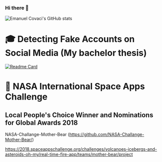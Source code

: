 ### Hi there 👋

<!--
**emanuelcovaci/emanuelcovaci** is a ✨ _special_ ✨ repository because its `README.md` (this file) appears on your GitHub profile.

Here are some ideas to get you started:

- 🔭 I’m currently working on ...
- 🌱 I’m currently learning ...
- 👯 I’m looking to collaborate on ...
- 🤔 I’m looking for help with ...
- 💬 Ask me about ...
- 📫 How to reach me: ...
- 😄 Pronouns: ...
- ⚡ Fun fact: ...

<!--
Q: How come your activity is so low on github? 

A: Lately I work with more closed-source software.

Got more questions?

Please email me!
-->

<!-- ![Top Langs](https://github-readme-stats.vercel.app/api/top-langs/?username=emanuelcovaci&theme=buefy&count_private=true&layout=compact)
 ![](https://visitor-badge.laobi.icu/badge?page_id=emanuelcovaci)
-->

![Emanuel Covaci's GitHub stats](https://github-readme-stats.vercel.app/api?username=emanuelcovaci&&theme=buefy&count_private=true)
# :mortar_board:  Detecting Fake Accounts on Social Media  (My bachelor thesis)

[![Readme Card](https://github-readme-stats.vercel.app/api/pin/?username=emanuelcovaci&repo=twittop)](https://github.com/emanuelcovaci/twittop)

# :rocket: NASA International Space Apps Challenge

## Local People's Choice Winner and Nominations for Global Awards 2018
NASA-Challange-Mother-Bear (https://github.com/NASA-Challange-Mother-Bear/)

https://2018.spaceappschallenge.org/challenges/volcanoes-icebergs-and-asteroids-oh-my/real-time-fire-app/teams/mother-bear/project


